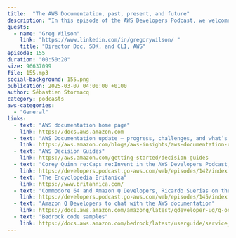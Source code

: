 ```yaml
---
title:  "The AWS Documentation, past, present, and future"
description: "In this episode of the AWS Developers Podcast, we welcome Greg Wilson, Director of AWS Documentation, SDK, and CLI. Together, we dive into the world of AWS documentation, its evolution, and the challenges it presents. Greg shares how his team is restructuring content to improve accessibility and make it easier for developers to find the information they need. He explains how customer feedback drives improvements and how AI is beginning to play a role in optimizing and generating documentation. We also discuss the new Decision Guides, designed to help users choose the right AWS services based on their specific needs. Finally, Greg gives us a glimpse into the priorities for 2024 and beyond, including enhancing the user experience and integrating personalized recommendations. A fascinating conversation for anyone who relies on AWS documentation in their daily work."
guests:
  - name: "Greg Wilson"
    link: "https://www.linkedin.com/in/gregorywilson/ "
    title: "Director Doc, SDK, and CLI, AWS"
episode: 155
duration: "00:50:20" 
size: 96637099
file: 155.mp3	
social-background: 155.png
publication: 2025-03-07 04:00:00 +0100
author: Sébastien Stormacq
category: podcasts
aws-categories:
  - "General"
links:
  - text: "AWS documentation home page"
    link: https://docs.aws.amazon.com
  - text: "AWS Documentation update — progress, challenges, and what’s next for 2025"
    link: https://aws.amazon.com/blogs/aws-insights/aws-documentation-update-progress-challenges-and-whats-next-for-2025/
  - text: "AWS Decision Guides"
    link: https://aws.amazon.com/getting-started/decision-guides
  - text: "Corey Quinn re:Caps re:Invent in the AWS Developers Podcast, episode 142"
    link: https://developers.podcast.go-aws.com/web/episodes/142/index.html
  - text: "The Encyclopedia Britanica"
    link: https://www.britannica.com/
  - text: "Commodore 64 and Amazon Q Developers, Ricardo Suerias on the AWS Developer Podcast, epsiode 145"
    link: https://developers.podcast.go-aws.com/web/episodes/145/index.html
  - text: "Amazon Q Developers to chat with the AWS documentation"
    link: https://docs.aws.amazon.com/amazonq/latest/qdeveloper-ug/q-on-aws.html
  - text: "Bedrock code samples"
    link: https://docs.aws.amazon.com/bedrock/latest/userguide/service_code_examples.html
---
```


